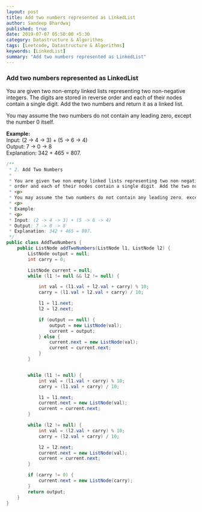 ```yaml
---
layout: post
title: Add two numbers represented as LinkedList
author: Sandeep Bhardwaj
published: true
date: 2019-07-07 05:50:00 +5:30
category: Datastructure & Algorithms
tags: [Leetcode, Datastructure & Algorithms]
keywords: [LinkedList]
summary: "Add two numbers represented as LinkedList"
---
```


<h3>Add two numbers represented as LinkedList</h3>

You are given two non-empty linked lists representing two non-negative integers. The digits are stored in reverse order and each of their nodes contain a single digit. Add the two numbers and return it as a linked list.

You may assume the two numbers do not contain any leading zero, except the number 0 itself.

<b>Example:</b><br>
Input: (2 -> 4 -> 3) + (5 -> 6 -> 4)<br>
Output: 7 -> 0 -> 8<br>
Explanation: 342 + 465 = 807.<br>


``` java
/**
 * 2. Add Two Numbers
 *
 * You are given two non-empty linked lists representing two non-negative integers. The digits are stored in reverse
 * order and each of their nodes contain a single digit. Add the two numbers and return it as a linked list.
 * <p>
 * You may assume the two numbers do not contain any leading zero, except the number 0 itself.
 * <p>
 * Example:
 * <p>
 * Input: (2 -> 4 -> 3) + (5 -> 6 -> 4)
 * Output: 7 -> 0 -> 8
 * Explanation: 342 + 465 = 807.
 */
public class AddTwoNumbers {
	public ListNode addTwoNumbers(ListNode l1, ListNode l2) {
		ListNode output = null;
		int carry = 0;

		ListNode current = null;
		while (l1 != null && l2 != null) {

			int val = (l1.val + l2.val + carry) % 10;
			carry = (l1.val + l2.val + carry) / 10;

			l1 = l1.next;
			l2 = l2.next;

			if (output == null) {
				output = new ListNode(val);
				current = output;
			} else {
				current.next = new ListNode(val);
				current = current.next;
			}
		}


		while (l1 != null) {
			int val = (l1.val + carry) % 10;
			carry = (l1.val + carry) / 10;

			l1 = l1.next;
			current.next = new ListNode(val);
			current = current.next;
		}

		while (l2 != null) {
			int val = (l2.val + carry) % 10;
			carry = (l2.val + carry) / 10;

			l2 = l2.next;
			current.next = new ListNode(val);
			current = current.next;
		}

		if (carry != 0) {
			current.next = new ListNode(carry);
		}
		return output;
	}
}
```

